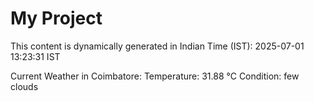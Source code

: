 # My Project

This content is dynamically generated in Indian Time (IST): 2025-07-01 13:23:31 IST


Current Weather in Coimbatore:
Temperature: 31.88 °C
Condition: few clouds
